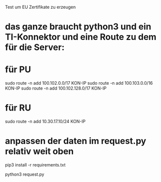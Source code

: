 Test um EU Zertifikate zu erzeugen

# das ganze braucht python3 und ein TI-Konnektor und eine Route zu dem für die Server:


# für PU
sudo route -n add 100.102.0.0/17 KON-IP
sudo route -n add 100.103.0.0/16 KON-IP
sudo route -n add 100.102.128.0/17 KON-IP
# für RU
sudo route -n add 10.30.17.10/24 KON-IP


# anpassen der daten im request.py relativ weit oben


pip3 install -r requirements.txt

python3 request.py


